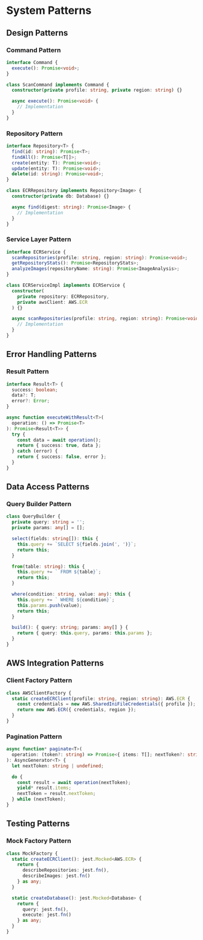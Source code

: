 # System Patterns

## Design Patterns

### Command Pattern
```typescript
interface Command {
  execute(): Promise<void>;
}

class ScanCommand implements Command {
  constructor(private profile: string, private region: string) {}

  async execute(): Promise<void> {
    // Implementation
  }
}
```

### Repository Pattern
```typescript
interface Repository<T> {
  find(id: string): Promise<T>;
  findAll(): Promise<T[]>;
  create(entity: T): Promise<void>;
  update(entity: T): Promise<void>;
  delete(id: string): Promise<void>;
}

class ECRRepository implements Repository<Image> {
  constructor(private db: Database) {}

  async find(digest: string): Promise<Image> {
    // Implementation
  }
}
```

### Service Layer Pattern
```typescript
interface ECRService {
  scanRepositories(profile: string, region: string): Promise<void>;
  getRepositoryStats(): Promise<RepositoryStats>;
  analyzeImages(repositoryName: string): Promise<ImageAnalysis>;
}

class ECRServiceImpl implements ECRService {
  constructor(
    private repository: ECRRepository,
    private awsClient: AWS.ECR
  ) {}

  async scanRepositories(profile: string, region: string): Promise<void> {
    // Implementation
  }
}
```

## Error Handling Patterns

### Result Pattern
```typescript
interface Result<T> {
  success: boolean;
  data?: T;
  error?: Error;
}

async function executeWithResult<T>(
  operation: () => Promise<T>
): Promise<Result<T>> {
  try {
    const data = await operation();
    return { success: true, data };
  } catch (error) {
    return { success: false, error };
  }
}
```

## Data Access Patterns

### Query Builder Pattern
```typescript
class QueryBuilder {
  private query: string = '';
  private params: any[] = [];

  select(fields: string[]): this {
    this.query += `SELECT ${fields.join(', ')}`;
    return this;
  }

  from(table: string): this {
    this.query += ` FROM ${table}`;
    return this;
  }

  where(condition: string, value: any): this {
    this.query += ` WHERE ${condition}`;
    this.params.push(value);
    return this;
  }

  build(): { query: string; params: any[] } {
    return { query: this.query, params: this.params };
  }
}
```

## AWS Integration Patterns

### Client Factory Pattern
```typescript
class AWSClientFactory {
  static createECRClient(profile: string, region: string): AWS.ECR {
    const credentials = new AWS.SharedIniFileCredentials({ profile });
    return new AWS.ECR({ credentials, region });
  }
}
```

### Pagination Pattern
```typescript
async function* paginate<T>(
  operation: (token?: string) => Promise<{ items: T[]; nextToken?: string }>
): AsyncGenerator<T> {
  let nextToken: string | undefined;

  do {
    const result = await operation(nextToken);
    yield* result.items;
    nextToken = result.nextToken;
  } while (nextToken);
}
```

## Testing Patterns

### Mock Factory Pattern
```typescript
class MockFactory {
  static createECRClient(): jest.Mocked<AWS.ECR> {
    return {
      describeRepositories: jest.fn(),
      describeImages: jest.fn()
    } as any;
  }

  static createDatabase(): jest.Mocked<Database> {
    return {
      query: jest.fn(),
      execute: jest.fn()
    } as any;
  }
}
```
